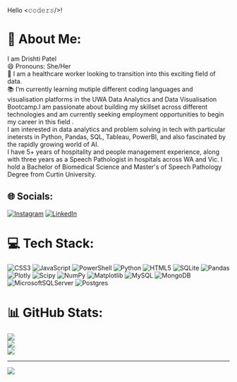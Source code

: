 Hello <𝚌𝚘𝚍𝚎𝚛𝚜/>!
# 💫 About Me:
I am Drishti Patel<br>😄 Pronouns: She/Her<br>👀 I am a healthcare worker looking to transition into this exciting field of data.<br>📚 I’m currently learning mutiple different coding languages and visualisation platforms in the UWA Data Analytics and Data Visualisation Bootcamp.I am passionate about building my skillset across different technologies and am currently seeking employment opportunities to begin my career in this field .<br>I am interested in data analytics and problem solving in tech with particular inetersts in Python, Pandas, SQL, Tableau, PowerBI, and also fascinated by the rapidly growing world of AI.<br>I have 5+ years of hospitality and people management experience, along with three years as a Speech Pathologist in hospitals across WA and Vic. I hold a Bachelor of Biomedical Science and Master's of Speech Pathology Degree from Curtin University.


## 🌐 Socials:
[![Instagram](https://img.shields.io/badge/Instagram-%23E4405F.svg?logo=Instagram&logoColor=white)](https://instagram.com/drishpatel) [![LinkedIn](https://img.shields.io/badge/LinkedIn-%230077B5.svg?logo=linkedin&logoColor=white)](https://linkedin.com/in/https://www.linkedin.com/in/drishti-patel-34027926b/) 

# 💻 Tech Stack:
![CSS3](https://img.shields.io/badge/css3-%231572B6.svg?style=flat&logo=css3&logoColor=white) ![JavaScript](https://img.shields.io/badge/javascript-%23323330.svg?style=flat&logo=javascript&logoColor=%23F7DF1E) ![PowerShell](https://img.shields.io/badge/PowerShell-%235391FE.svg?style=flat&logo=powershell&logoColor=white) ![Python](https://img.shields.io/badge/python-3670A0?style=flat&logo=python&logoColor=ffdd54) ![HTML5](https://img.shields.io/badge/html5-%23E34F26.svg?style=flat&logo=html5&logoColor=white) ![SQLite](https://img.shields.io/badge/sqlite-%2307405e.svg?style=flat&logo=sqlite&logoColor=white) ![Pandas](https://img.shields.io/badge/pandas-%23150458.svg?style=flat&logo=pandas&logoColor=white) ![Plotly](https://img.shields.io/badge/Plotly-%233F4F75.svg?style=flat&logo=plotly&logoColor=white) ![Scipy](https://img.shields.io/badge/SciPy-%230C55A5.svg?style=flat&logo=scipy&logoColor=%white) ![NumPy](https://img.shields.io/badge/numpy-%23013243.svg?style=flat&logo=numpy&logoColor=white) ![Matplotlib](https://img.shields.io/badge/Matplotlib-%23ffffff.svg?style=flat&logo=Matplotlib&logoColor=black) ![MySQL](https://img.shields.io/badge/mysql-%2300000f.svg?style=flat&logo=mysql&logoColor=white) ![MongoDB](https://img.shields.io/badge/MongoDB-%234ea94b.svg?style=flat&logo=mongodb&logoColor=white) ![MicrosoftSQLServer](https://img.shields.io/badge/Microsoft%20SQL%20Server-CC2927?style=flat&logo=microsoft%20sql%20server&logoColor=white) ![Postgres](https://img.shields.io/badge/postgres-%23316192.svg?style=flat&logo=postgresql&logoColor=white)
# 📊 GitHub Stats:
![](https://github-readme-stats.vercel.app/api?username=DrishP98&theme=tokyonight&hide_border=false&include_all_commits=false&count_private=false)<br/>
![](https://github-readme-streak-stats.herokuapp.com/?user=DrishP98&theme=tokyonight&hide_border=false)<br/>
![](https://github-readme-stats.vercel.app/api/top-langs/?username=DrishP98&theme=tokyonight&hide_border=false&include_all_commits=false&count_private=false&layout=compact)

---
[![](https://visitcount.itsvg.in/api?id=DrishP98&icon=0&color=0)](https://visitcount.itsvg.in)

<!-- Proudly created with GPRM ( https://gprm.itsvg.in ) -->


